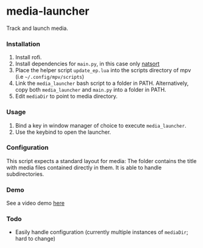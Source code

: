 # media-launcher

Track and launch media.

### Installation

1. Install rofi.
2. Install dependencies for `main.py`, in this case only [natsort](https://github.com/SethMMorton/natsort)
3. Place the helper script `update_ep.lua` into the scripts directory of mpv (i.e `~/.config/mpv/scripts`)
4. Link the `media_launcher` bash script to a folder in PATH. Alternatively, copy both `media_launcher` and `main.py` into a folder in PATH.
5. Edit `mediaDir` to point to media directory.

### Usage

1. Bind a key in window manager of choice to execute `media_launcher`.
2. Use the keybind to open the launcher.

### Configuration

This script expects a standard layout for media: The folder contains the title with media files contained directly in them. It is able to handle subdirectories.

### Demo

See a video demo [here](https://streamable.com/s5n9hl)

### Todo

- Easily handle configuration (currently multiple instances of `mediaDir`; hard to change)
